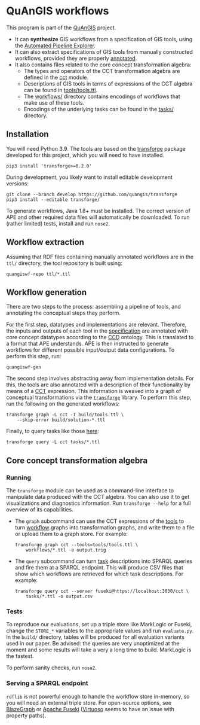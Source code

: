 # QuAnGIS workflows

This program is part of the [QuAnGIS][quangis] project.

-   It can **synthesize** GIS workflows from a specification of GIS 
    tools, using the [Automated Pipeline Explorer][ape].
-   It can also extract specifications of GIS tools from manually 
    constructed workflows, provided they are properly 
    [annotated][annot].
-   It also contains files related to the core concept transformation 
    algebra:
    -   The types and operators of the CCT transformation algebra are 
        defined in the [cct](cct/language.py) module.
    -   Descriptions of GIS tools in terms of expressions of the CCT algebra 
        can be found in [tools/tools.ttl](tools/tools.ttl).
    -   The [workflows/](workflows/) directory contains encodings of 
        workflows that make use of these tools.
    -   Encodings of the underlying tasks can be found in the 
        [tasks/](tasks/) directory.


## Installation

You will need Python 3.9. The tools are based on the 
[transforge](https://github.com/quangis/transforge) package developed 
for this project, which you will need to have installed.

    pip3 install 'transforge>=0.2.0'

During development, you likely want to install editable development 
versions:

    git clone --branch develop https://github.com/quangis/transforge
    pip3 install --editable transforge/

To generate workflows, Java 1.8+ must be installed. The correct version 
of APE and other required data files will automatically be downloaded. 
To run (rather limited) tests, install and run `nose2`.


## Workflow extraction

Assuming that RDF files containing manually annotated workflows are in 
the `ttl/` directory, the tool repository is built using:

    quangiswf-repo ttl/*.ttl


## Workflow generation

There are two steps to the process: assembling a pipeline of tools, and 
annotating the conceptual steps they perform.

For the first step, datatypes and implementations are relevant. 
Therefore, the inputs and outputs of each tool in the 
[specification][tools] are annotated with core concept datatypes 
according to the [CCD][ccd] ontology. This is translated to a format 
that APE understands. APE is then instructed to generate workflows for 
different possible input/output data configurations. To perform this 
step, run:

    quangiswf-gen

The second step involves abstracting away from implementation details. 
For this, the tools are also annotated with a description of their 
functionality by means of a [CCT][cct] expression. This information is 
weaved into a graph of conceptual transformations via the 
[`transforge`][tf] library. To perform this step, run the following on 
the generated workflows:

    transforge graph -L cct -T build/tools.ttl \
        --skip-error build/solution-*.ttl

Finally, to query tasks like those 
[here](https://github.com/quangis/cct/tree/master/tasks):

    transforge query -L cct tasks/*.ttl


## Core concept transformation algebra

### Running

The `transforge` module can be used as a command-line interface to 
manipulate data produced with the CCT algebra. You can also use it to 
get visualizations and diagnostics information. Run `transforge --help` 
for a full overview of its capabilities.

-   The `graph` subcommand can use the CCT expressions of the 
    [tools](tools/tools.ttl) to turn [workflow](workflows/) graphs into 
    transformation graphs, and write them to a file or upload them to a 
    graph store. For example:
    ```
    transforge graph cct --tools=tools/tools.ttl \
        workflows/*.ttl -o output.trig
    ```

-   The `query` subcommand can turn [task](tasks/) descriptions into 
    SPARQL queries and fire them at a SPARQL endpoint. This will produce 
    CSV files that show which workflows are retrieved for which task 
    descriptions. For example:
    ```
    transforge query cct --server fuseki@https://localhost:3030/cct \
        tasks/*.ttl -o output.csv
    ```


### Tests

To reproduce our evaluations, set up a triple store like MarkLogic or Fuseki, 
change the `STORE_*` variables to the appropriate values and run `evaluate.py`. 
In the `build/` directory, tables will be produced for all evaluation variants 
used in our paper. Be advised: the queries are very unoptimized at the moment 
and some results will take a very a long time to build. MarkLogic is the 
fastest.

To perform sanity checks, run `nose2`.



### Serving a SPARQL endpoint

`rdflib` is not powerful enough to handle the workflow store in-memory, 
so you will need an external triple store. For open-source options, see 
[BlazeGraph](https://blazegraph.com/) or [Apache 
Fuseki](https://jena.apache.org/) 
([Virtuoso](https://virtuoso.openlinksw.com/) seems to have an issue 
with property paths).

[annot]: https://github.com/quangis/QuAnGIS_workflow_annotation
[quangis]: https://questionbasedanalysis.com/
[ccd]: http://geographicknowledge.de/vocab/CoreConceptData.rdf
[jpype]: https://jpype.readthedocs.io/
[ape]: https://github.com/sanctuuary/APE
[aped]: https://ape-framework.readthedocs.io/
[cct]: https://github.com/quangis/cct
[tf]: https://github.com/quangis/transforge
[tools]: https://raw.githubusercontent.com/quangis/cct/master/tools/tools.ttl
[tools2]: https://github.com/simonscheider/QuAnGIS/tree/master/ToolRepository/ToolDescription.ttl



